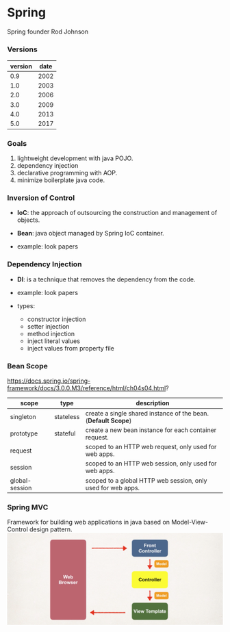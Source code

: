 # Spring
Spring founder Rod Johnson

### Versions

version |	date
--------|-----
0.9     |	2002
1.0     |	2003
2.0     |	2006
3.0     |	2009
4.0     |	2013
5.0     |	2017

### Goals
1. lightweight development with java POJO.
2. dependency injection
3. declarative programming with AOP.
4. minimize boilerplate java code.

### Inversion of Control

* **IoC**: the approach of outsourcing the construction and management of objects.

* **Bean**: java object managed by Spring IoC container.

* example: look papers

### Dependency Injection

* **DI**: is a technique that removes the dependency from the code.

* example: look papers

* types:
  * constructor injection
  * setter injection
  * method injection
  * inject literal values
  * inject values from property file

### Bean Scope
https://docs.spring.io/spring-framework/docs/3.0.0.M3/reference/html/ch04s04.html?

scope          | type      | description
---------------|-----------|-----------------------------------------------------------------
singleton      | stateless | create a single shared instance of the bean. (**Default Scope**)
prototype      | stateful  | create a new bean instance for each container request.
request        |           | scoped to an HTTP web request, only used for web apps.
session        |           | scoped to an HTTP web session, only used for web apps.
global-session |           | scoped to a global HTTP web session, only used for web apps.

### Spring MVC
Framework for building web applications in java based on  Model-View-Control design pattern.
![](https://github.com/shamy1st/spring/blob/main/spring-mvc.png)


















